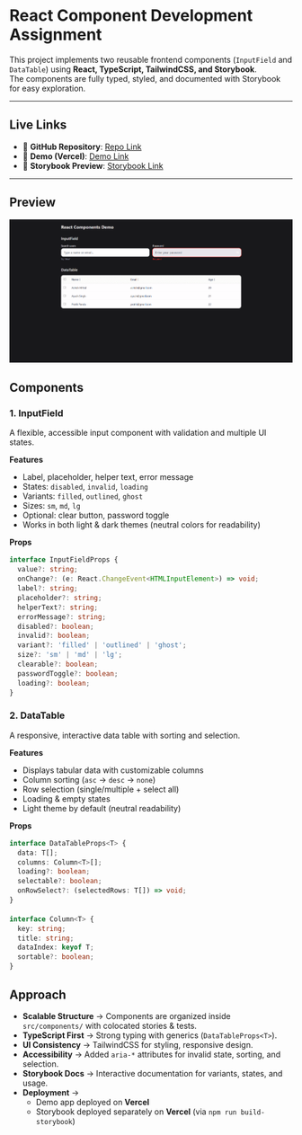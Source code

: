 # React Component Development Assignment

This project implements two reusable frontend components (`InputField` and `DataTable`) using **React, TypeScript, TailwindCSS, and Storybook**.  
The components are fully typed, styled, and documented with Storybook for easy exploration.

---

## Live Links

- 🔗 **GitHub Repository**: [Repo Link](https://github.com/aashish-mitt96/Task)
- 🔗 **Demo (Vercel)**: [Demo Link](https://task-five-pi.vercel.app/)
- 🔗 **Storybook Preview**: [Storybook Link](https://task-udfh.vercel.app/)

---

## Preview

![Preview](./src/assets/ezgif.com-animated-gif-maker.gif)



## Components

### 1. InputField
A flexible, accessible input component with validation and multiple UI states.

**Features**
- Label, placeholder, helper text, error message
- States: `disabled`, `invalid`, `loading`
- Variants: `filled`, `outlined`, `ghost`
- Sizes: `sm`, `md`, `lg`
- Optional: clear button, password toggle
- Works in both light & dark themes (neutral colors for readability)

**Props**
```ts
interface InputFieldProps {
  value?: string;
  onChange?: (e: React.ChangeEvent<HTMLInputElement>) => void;
  label?: string;
  placeholder?: string;
  helperText?: string;
  errorMessage?: string;
  disabled?: boolean;
  invalid?: boolean;
  variant?: 'filled' | 'outlined' | 'ghost';
  size?: 'sm' | 'md' | 'lg';
  clearable?: boolean;
  passwordToggle?: boolean;
  loading?: boolean;
}
```
### 2. DataTable

A responsive, interactive data table with sorting and selection.

**Features**
- Displays tabular data with customizable columns
- Column sorting (`asc` → `desc` → `none`)
- Row selection (single/multiple + select all)
- Loading & empty states
- Light theme by default (neutral readability)

**Props**
```ts
interface DataTableProps<T> {
  data: T[];
  columns: Column<T>[];
  loading?: boolean;
  selectable?: boolean;
  onRowSelect?: (selectedRows: T[]) => void;
}

interface Column<T> {
  key: string;
  title: string;
  dataIndex: keyof T;
  sortable?: boolean;
}
```
## Approach

- **Scalable Structure** → Components are organized inside `src/components/` with colocated stories & tests.  
- **TypeScript First** → Strong typing with generics (`DataTableProps<T>`).  
- **UI Consistency** → TailwindCSS for styling, responsive design.  
- **Accessibility** → Added `aria-*` attributes for invalid state, sorting, and selection.  
- **Storybook Docs** → Interactive documentation for variants, states, and usage.  
- **Deployment** →  
  - Demo app deployed on **Vercel**  
  - Storybook deployed separately on **Vercel** (via `npm run build-storybook`)  

